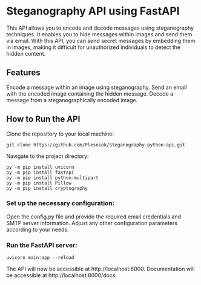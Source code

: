 # Steganography API using FastAPI

This API allows you to encode and decode messages using steganography techniques. It enables you to hide messages within images and send them via email. With this API, you can send secret messages by embedding them in images, making it difficult for unauthorized individuals to detect the hidden content.

## Features
Encode a message within an image using steganography.
Send an email with the encoded image containing the hidden message.
Decode a message from a steganographically encoded image.
## How to Run the API
Clone the repository to your local machine:

```
git clone https://github.com/Plesniok/Steganography-python-api.git
```
Navigate to the project directory:

```
py -m pip install uvicorn
py -m pip install fastapi
py -m pip install python-multipart
py -m pip install Pillow
py -m pip install cryptography
```
### Set up the necessary configuration:

Open the config.py file and provide the required email credentials and SMTP server information.
Adjust any other configuration parameters according to your needs.
### Run the FastAPI server:

```
uvicorn main:app --reload
```
The API will now be accessible at http://localhost:8000. Documentation will be accessible at http://localhost:8000/docs 